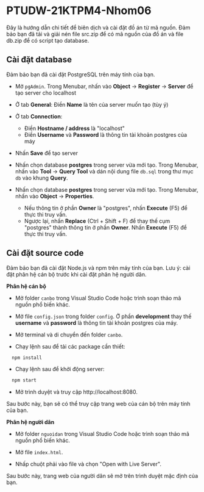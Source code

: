 # PTUDW-21KTPM4-Nhom06
Đây là hướng dẫn chi tiết để biên dịch và cài đặt đồ án từ mã nguồn. Đảm bảo bạn đã tải và giải nén file src.zip để có mã nguồn của đồ án và file db.zip để có script tạo database.

## Cài đặt database

Đảm bảo bạn đã cài đặt PostgreSQL trên máy tính của bạn.

- Mở `pgAdmin`. Trong Menubar, nhấn vào **Object** -> **Register** -> **Server** để tạo server cho localhost

- Ở tab **General**: Điền **Name** là tên của server muốn tạo (tùy ý)

- Ở tab **Connection**:
   + Điền **Hostname / address** là "localhost"
   + Điền **Username** và **Password** là thông tin tài khoản postgres của máy

- Nhấn **Save** để tạo server

- Nhấn chọn database **postgres** trong server vừa mới tạo. 
Trong Menubar, nhấn vào **Tool** -> **Query Tool** và dán nội dung file `db.sql` trong thư mục `db` vào khung **Query**.

- Nhấn chọn database **postgres** trong server vừa mới tạo. 
Trong Menubar, nhấn vào **Object** -> **Properties**.
   + Nếu thông tin ở phần **Owner** là "postgres", nhấn **Execute** (F5) để thực thi truy vấn.
   + Ngược lại, nhấn **Replace** (Ctrl + Shift + F) để thay thế cụm "postgres" thành thông tin ở phần **Owner**. Nhấn **Execute** (F5) để thực thi truy vấn.

## Cài đặt source code

Đảm bảo bạn đã cài đặt Node.js và npm trên máy tính của bạn. 
Lưu ý: cài đặt phân hệ cán bộ trước khi cài đặt phân hệ người dân.

**Phân hệ cán bộ**

- Mở folder `canbo` trong Visual Studio Code hoặc trình soạn thảo mã nguồn phổ biến khác.

- Mở file `config.json` trong folder `config`. Ở phần **development** thay thế **username** và **password** là thông tin tài khoản postgres của máy.

- Mở terminal và di chuyển đến folder `canbo`.

- Chạy lệnh sau để tải các package cần thiết:
```bash
  npm install
```
- Chạy lệnh sau để khởi động server:
```bash
  npm start
```
- Mở trình duyệt và truy cập http://localhost:8080.

Sau bước này, bạn sẽ có thể truy cập trang web của cán bộ trên máy tính của bạn.


**Phân hệ người dân**

- Mở folder `nguoidan` trong Visual Studio Code hoặc trình soạn thảo mã nguồn phổ biến khác.

- Mở file `index.html`.

- Nhấp chuột phải vào file và chọn "Open with Live Server".

Sau bước này, trang web của người dân sẽ mở trên trình duyệt mặc định của bạn.


